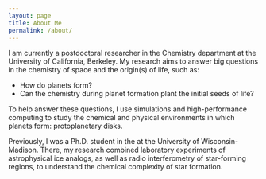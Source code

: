 ```yaml
---
layout: page
title: About Me
permalink: /about/
---
```


I am currently a postdoctoral researcher in the Chemistry department at the University of California, Berkeley. My research aims to answer big questions in the chemistry of space and the origin(s) of life, such as: 

- How do planets form? 
- Can the chemistry during planet formation plant the initial seeds of life? 

To help answer these questions, I use simulations and high-performance computing to study the chemical and physical environments in which planets form: protoplanetary disks. 



Previously, I was a Ph.D. student in the at the University of Wisconsin-Madison. There, my research combined laboratory experiments of astrophysical ice analogs, as well as radio interferometry of star-forming regions, to understand the chemical complexity of star formation. 

